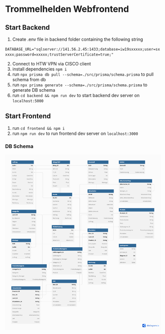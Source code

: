 
# Trommelhelden Webfrontend

## Start Backend
1. Create .env file in backend folder containing the following string

`DATABASE_URL="sqlserver://141.56.2.45:1433;database=iw19sxxxxx;user=sxxxxx;password=xxxxx;trustServerCertificate=true;" `

2. Connect to HTW VPN via CISCO client
3. install dependencies `npm i`
4. run `npx prisma db pull --schema=./src/prisma/schema.prisma` to pull schema from db
4. run `npx prisma generate --schema=./src/prisma/schema.prisma` to generate DB schema
5. run `cd backend && npm run dev` to start backend dev server on `localhost:5000`

## Start Frontend
1. run `cd frontend && npm i`
2. run `npm run dev` to run frontend dev server on `localhost:3000`

### DB Schema
![Trommelhelden Schema](db_schema.png)
